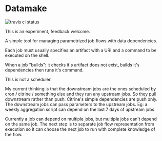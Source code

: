 Datamake
========

![travis ci status](https://api.travis-ci.org/tims/datamake.png)

This is an experiment, feedback welcome.

A simple tool for managing parametrized job flows with data dependencies.

Each job must usually specifies an artifact with a URI and a command to be executed on the shell.

When a job "builds": it checks it's artifact does not exist, builds it's dependencies then runs it's command.

This is not a scheduler. 

My current thinking is that the downstream jobs are the ones scheduled by cron / citrine / something else and they run any upstream jobs. So they pull downstream rather than push. Citrine's simple dependencies are push only. The downstream jobs can pass parameters to the upstream jobs. Eg: a weekly aggregation script can depend on the last 7 days of upstream jobs.

Currently a job can depend on multiple jobs, but multiple jobs can't depend on the same job. The next step is to separate job flow representation from execution so it can choose the next job to run with complete knowledge of the flow.

